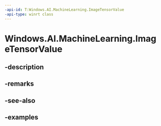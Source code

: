 ```yaml
---
-api-id: T:Windows.AI.MachineLearning.ImageTensorValue
-api-type: winrt class
---
```


<!-- Class syntax.
public class ImageTensorValue : IFeatureValue, ITensorValue, IClosable
-->

# Windows.AI.MachineLearning.ImageTensorValue

## -description

## -remarks

## -see-also

## -examples


